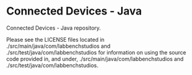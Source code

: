 # Connected Devices - Java

Connected Devices - Java repository.

Please see the LICENSE files located in ./src/main/java/com/labbenchstudios
and ./src/test/java/com/labbenchstudios for information on using the source
code provided in, and under, ./src/main/java/com/labbenchstudios and
./src/test/java/com/labbenchstudios.
